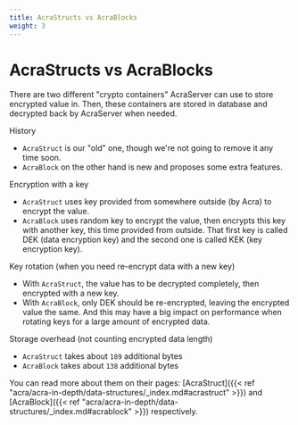 ```yaml
---
title: AcraStructs vs AcraBlocks
weight: 3
---
```


# AcraStructs vs AcraBlocks

There are two different "crypto containers" AcraServer can use to store encrypted value in.
Then, these containers are stored in database and decrypted back by AcraServer when needed.

History
* `AcraStruct` is our "old" one, though we're not going to remove it any time soon.
* `AcraBlock` on the other hand is new and proposes some extra features.

Encryption with a key
* `AcraStruct` uses key provided from somewhere outside (by Acra) to encrypt the value.
* `AcraBlock` uses random key to encrypt the value, then encrypts this key with another key, this time provided from outside.
  That first key is called DEK (data encryption key) and the second one is called KEK (key encryption key).

Key rotation (when you need re-encrypt data with a new key)
* With `AcraStruct`, the value has to be decrypted completely, then encrypted with a new key.
* With `AcraBlock`, only DEK should be re-encrypted, leaving the encrypted value the same.
  And this may have a big impact on performance when rotating keys for a large amount of encrypted data.

Storage overhead (not counting encrypted data length)
* `AcraStruct` takes about `189` additional bytes
* `AcraBlock` takes about `138` additional bytes

You can read more about them on their pages:
[AcraStruct]({{< ref "acra/acra-in-depth/data-structures/_index.md#acrastruct" >}}) and
[AcraBlock]({{< ref "acra/acra-in-depth/data-structures/_index.md#acrablock" >}}) respectively.
